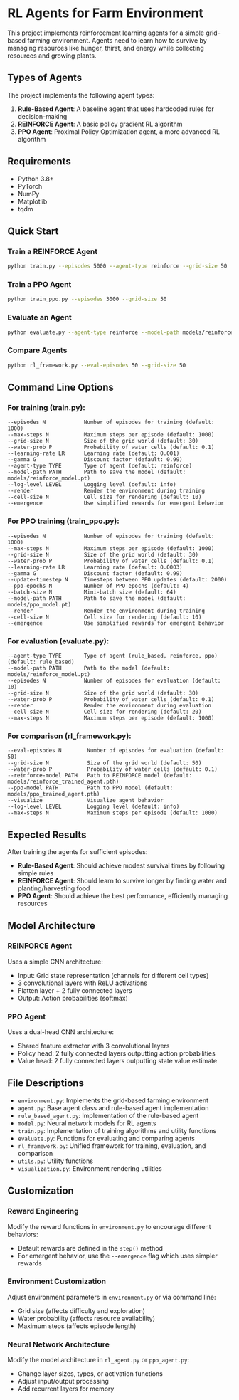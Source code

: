 # RL Agents for Farm Environment

This project implements reinforcement learning agents for a simple grid-based farming environment. Agents need to learn how to survive by managing resources like hunger, thirst, and energy while collecting resources and growing plants.

## Types of Agents

The project implements the following agent types:

1. **Rule-Based Agent**: A baseline agent that uses hardcoded rules for decision-making
2. **REINFORCE Agent**: A basic policy gradient RL algorithm
3. **PPO Agent**: Proximal Policy Optimization agent, a more advanced RL algorithm

## Requirements

- Python 3.8+
- PyTorch
- NumPy
- Matplotlib
- tqdm

## Quick Start

### Train a REINFORCE Agent

```bash
python train.py --episodes 5000 --agent-type reinforce --grid-size 50
```

### Train a PPO Agent

```bash
python train_ppo.py --episodes 3000 --grid-size 50
```

### Evaluate an Agent

```bash
python evaluate.py --agent-type reinforce --model-path models/reinforce_model.pt --episodes 100
```

### Compare Agents

```bash
python rl_framework.py --eval-episodes 50 --grid-size 50
```

## Command Line Options

### For training (train.py):

```
--episodes N            Number of episodes for training (default: 1000)
--max-steps N           Maximum steps per episode (default: 1000)
--grid-size N           Size of the grid world (default: 30)
--water-prob P          Probability of water cells (default: 0.1)
--learning-rate LR      Learning rate (default: 0.001)
--gamma G               Discount factor (default: 0.99)
--agent-type TYPE       Type of agent (default: reinforce)
--model-path PATH       Path to save the model (default: models/reinforce_model.pt)
--log-level LEVEL       Logging level (default: info)
--render                Render the environment during training
--cell-size N           Cell size for rendering (default: 10)
--emergence             Use simplified rewards for emergent behavior
```

### For PPO training (train_ppo.py):

```
--episodes N            Number of episodes for training (default: 1000)
--max-steps N           Maximum steps per episode (default: 1000)
--grid-size N           Size of the grid world (default: 30)
--water-prob P          Probability of water cells (default: 0.1)
--learning-rate LR      Learning rate (default: 0.0003)
--gamma G               Discount factor (default: 0.99)
--update-timestep N     Timesteps between PPO updates (default: 2000)
--ppo-epochs N          Number of PPO epochs (default: 4)
--batch-size N          Mini-batch size (default: 64)
--model-path PATH       Path to save the model (default: models/ppo_model.pt)
--render                Render the environment during training
--cell-size N           Cell size for rendering (default: 10)
--emergence             Use simplified rewards for emergent behavior
```

### For evaluation (evaluate.py):

```
--agent-type TYPE       Type of agent (rule_based, reinforce, ppo) (default: rule_based)
--model-path PATH       Path to the model (default: models/reinforce_model.pt)
--episodes N            Number of episodes for evaluation (default: 10)
--grid-size N           Size of the grid world (default: 30)
--water-prob P          Probability of water cells (default: 0.1)
--render                Render the environment during evaluation
--cell-size N           Cell size for rendering (default: 20)
--max-steps N           Maximum steps per episode (default: 1000)
```

### For comparison (rl_framework.py):

```
--eval-episodes N        Number of episodes for evaluation (default: 50)
--grid-size N            Size of the grid world (default: 50)
--water-prob P           Probability of water cells (default: 0.1)
--reinforce-model PATH   Path to REINFORCE model (default: models/reinforce_trained_agent.pth)
--ppo-model PATH         Path to PPO model (default: models/ppo_trained_agent.pth)
--visualize              Visualize agent behavior
--log-level LEVEL        Logging level (default: info)
--max-steps N            Maximum steps per episode (default: 1000)
```

## Expected Results

After training the agents for sufficient episodes:

- **Rule-Based Agent**: Should achieve modest survival times by following simple rules
- **REINFORCE Agent**: Should learn to survive longer by finding water and planting/harvesting food
- **PPO Agent**: Should achieve the best performance, efficiently managing resources

## Model Architecture

### REINFORCE Agent

Uses a simple CNN architecture:
- Input: Grid state representation (channels for different cell types)
- 3 convolutional layers with ReLU activations
- Flatten layer + 2 fully connected layers
- Output: Action probabilities (softmax)

### PPO Agent

Uses a dual-head CNN architecture:
- Shared feature extractor with 3 convolutional layers
- Policy head: 2 fully connected layers outputting action probabilities
- Value head: 2 fully connected layers outputting state value estimate

## File Descriptions

- `environment.py`: Implements the grid-based farming environment
- `agent.py`: Base agent class and rule-based agent implementation
- `rule_based_agent.py`: Implementation of the rule-based agent
- `model.py`: Neural network models for RL agents
- `train.py`: Implementation of training algorithms and utility functions
- `evaluate.py`: Functions for evaluating and comparing agents
- `rl_framework.py`: Unified framework for training, evaluation, and comparison
- `utils.py`: Utility functions
- `visualization.py`: Environment rendering utilities

## Customization

### Reward Engineering

Modify the reward functions in `environment.py` to encourage different behaviors:

- Default rewards are defined in the `step()` method
- For emergent behavior, use the `--emergence` flag which uses simpler rewards

### Environment Customization

Adjust environment parameters in `environment.py` or via command line:

- Grid size (affects difficulty and exploration)
- Water probability (affects resource availability)
- Maximum steps (affects episode length)

### Neural Network Architecture

Modify the model architecture in `rl_agent.py` or `ppo_agent.py`:

- Change layer sizes, types, or activation functions
- Adjust input/output processing
- Add recurrent layers for memory 